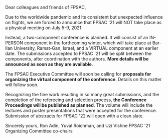 Dear colleagues and friends of FPSAC,

Due to the worldwide pandemic and its consistent but unexpected influence on flights, we are forced to announce that FPSAC '21 will NOT take place as a physical meeting on July 5-9, 2021.

Instead, a two-component conference is planned. It will consist of an IN-PERSON component in the forthcoming winter, which will take place at Bar-Ilan University, Ramat-Gan, Israel, and a VIRTUAL component at an earlier date. The submissions accepted to FPSAC '21 will be split between the components, after coordination with the authors.
**More details will be announced as soon as they are available**.

The FPSAC Executive Committee will soon be calling for **proposals for organizing the virtual component of the conference**.  Details on this matter will follow soon.

Recognizing the fine work resulting in so many great submissions, and the completion of the refereeing and selection process, **the Conference Proceedings will be published as planned**. The volume will include the lectures and poster presentations that were accepted for the conference. Submission of abstracts for FPSAC '22 will open with a clean slate.

Sincerely yours, 
Ron Adin, Yuval Roichman, and Uzi Vishne
FPSAC '21 Organizing Committee co-chairs
